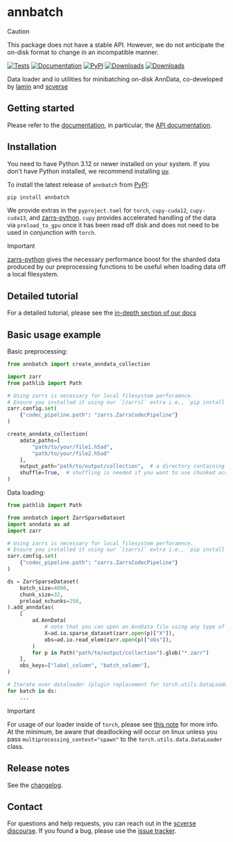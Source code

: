 <!--Links at the top because this document is split for docs home page-->

[uv]: https://github.com/astral-sh/uv

[scverse discourse]: https://discourse.scverse.org/

[issue tracker]: https://github.com/scverse/annbatch/issues

[tests]: https://github.com/scverse/annbatch/actions/workflows/test.yaml

[documentation]: https://annbatch.readthedocs.io

[changelog]: https://annbatch.readthedocs.io/en/latest/changelog.html

[api documentation]: https://annbatch.readthedocs.io/en/latest/api.html

[pypi]: https://pypi.org/project/annbatch

[zarrs-python]: https://zarrs-python.readthedocs.io/

[lamin]: https://lamin.ai/

[scverse]: https://scverse.org/

[in-depth section of our docs]: https://annbatch.readthedocs.io/en/latest/notebooks/example.html

# annbatch

> [!CAUTION]
> This package does not have a stable API.
> However, we do not anticipate the on-disk format to change in an incompatible manner.

[![Tests][badge-tests]][tests]
[![Documentation][badge-docs]][documentation]
[![PyPI](https://img.shields.io/pypi/v/annbatch.svg)](https://pypi.org/project/annbatch)
[![Downloads](https://static.pepy.tech/badge/annbatch/month)](https://pepy.tech/project/annbatch)
[![Downloads](https://static.pepy.tech/badge/annbatch)](https://pepy.tech/project/annbatch)

[badge-tests]: https://img.shields.io/github/actions/workflow/status/scverse/annbatch/test.yaml?branch=main

[badge-docs]: https://img.shields.io/readthedocs/annbatch

Data loader and io utilities for minibatching on-disk AnnData, co-developed by [lamin][] and [scverse][]

## Getting started

Please refer to the [documentation][],
in particular, the [API documentation][].

## Installation

You need to have Python 3.12 or newer installed on your system.
If you don't have Python installed, we recommend installing [uv][].

To install the latest release of `annbatch` from [PyPI][]:

```bash
pip install annbatch
```

We provide extras in the `pyproject.toml` for `torch`, `cupy-cuda12`, `cupy-cuda13`, and [zarrs-python][].
`cupy` provides accelerated handling of the data via `preload_to_gpu` once it has been read off disk and does not need to be used in conjunction with `torch`.
> [!IMPORTANT]
> [zarrs-python][] gives the necessary performance boost for the sharded data produced by our preprocessing functions to be useful when loading data off a local filesystem.

## Detailed tutorial

For a detailed tutorial, please see the [in-depth section of our docs][]

## Basic usage example

Basic preprocessing:

```python
from annbatch import create_anndata_collection

import zarr
from pathlib import Path

# Using zarrs is necessary for local filesystem perforamnce.
# Ensure you installed it using our `[zarrs]` extra i.e., `pip install annbatch[zarrs]` to get the right version.
zarr.config.set(
    {"codec_pipeline.path": "zarrs.ZarrsCodecPipeline"}
)

create_anndata_collection(
    adata_paths=[
        "path/to/your/file1.h5ad",
        "path/to/your/file2.h5ad"
    ],
    output_path="path/to/output/collection",  # a directory containing `dataset_{i}.zarr`
    shuffle=True,  # shuffling is needed if you want to use chunked access
)
```

Data loading:

```python
from pathlib import Path

from annbatch import ZarrSparseDataset
import anndata as ad
import zarr

# Using zarrs is necessary for local filesystem perforamnce.
# Ensure you installed it using our `[zarrs]` extra i.e., `pip install annbatch[zarrs]` to get the right version.
zarr.config.set(
    {"codec_pipeline.path": "zarrs.ZarrsCodecPipeline"}
)

ds = ZarrSparseDataset(
    batch_size=4096,
    chunk_size=32,
    preload_nchunks=256,
).add_anndatas(
    [
        ad.AnnData(
            # note that you can open an AnnData file using any type of zarr store
            X=ad.io.sparse_dataset(zarr.open(p)["X"]),
            obs=ad.io.read_elem(zarr.open(p)["obs"]),
        )
        for p in Path("path/to/output/collection").glob("*.zarr")
    ],
    obs_keys=["label_column", "batch_column"],
)

# Iterate over dataloader (plugin replacement for torch.utils.DataLoader)
for batch in ds:
    ...
```

> [!IMPORTANT]
> For usage of our loader inside of `torch`, please see [this note](https://annbatch.readthedocs.io/en/latest/#user-configurable-sampling-strategy) for more info.
> At the minimum, be aware that deadlocking will occur on linux unless you pass `multiprocessing_context="spawn"` to the `torch.utils.data.DataLoader` class.

## Release notes

See the [changelog][].

## Contact

For questions and help requests, you can reach out in the [scverse discourse][].
If you found a bug, please use the [issue tracker][].
